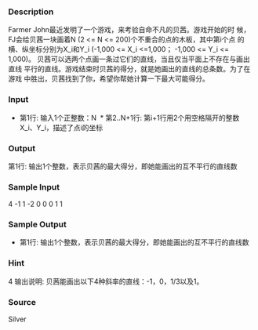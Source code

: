 
### Description
Farmer John最近发明了一个游戏，来考验自命不凡的贝茜。游戏开始的时 候，FJ会给贝茜一块画着N (2 <= N <= 200)个不重合的点的木板，其中第i个点 的横、纵坐标分别为X_i和Y_i (-1,000 <= X_i <=1,000； -1,000 <= Y_i <= 1,000)。 贝茜可以选两个点画一条过它们的直线，当且仅当平面上不存在与画出直线 平行的直线。游戏结束时贝茜的得分，就是她画出的直线的总条数。为了在游戏 中胜出，贝茜找到了你，希望你帮她计算一下最大可能得分。 
### Input
* 第1行: 输入1个正整数：N
 * 第2..N+1行: 第i+1行用2个用空格隔开的整数X_i、Y_i，描述了点i的坐标 
### Output
第1行: 输出1个整数，表示贝茜的最大得分，即她能画出的互不平行的直线数 
### Sample Input
4
-1 1
-2 0
0 0
1 1

### Sample Output
* 第1行: 输出1个整数，表示贝茜的最大得分，即她能画出的互不平行的直线数


### Hint
4 输出说明: 贝茜能画出以下4种斜率的直线：-1，0，1/3以及1。
### Source
Silver